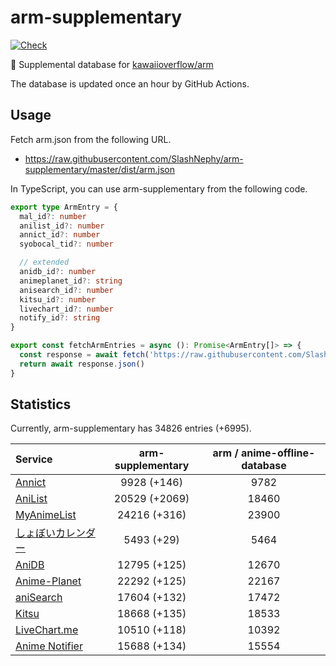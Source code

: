 # arm-supplementary

[![Check](https://github.com/SlashNephy/arm-supplementary/actions/workflows/check-node.yml/badge.svg)](https://github.com/SlashNephy/arm-supplementary/actions/workflows/check-node.yml)

💊 Supplemental database for [kawaiioverflow/arm](https://github.com/kawaiioverflow/arm)

The database is updated once an hour by GitHub Actions.

## Usage

Fetch arm.json from the following URL.

- https://raw.githubusercontent.com/SlashNephy/arm-supplementary/master/dist/arm.json

In TypeScript, you can use arm-supplementary from the following code.

```TypeScript
export type ArmEntry = {
  mal_id?: number
  anilist_id?: number
  annict_id?: number
  syobocal_tid?: number

  // extended
  anidb_id?: number
  animeplanet_id?: string
  anisearch_id?: number
  kitsu_id?: number
  livechart_id?: number
  notify_id?: string
}

export const fetchArmEntries = async (): Promise<ArmEntry[]> => {
  const response = await fetch('https://raw.githubusercontent.com/SlashNephy/arm-supplementary/master/dist/arm.json')
  return await response.json()
}
```

## Statistics

Currently, arm-supplementary has 34826 entries (+6995).

| Service                                     | arm-supplementary | arm / anime-offline-database |
| :------------------------------------------ | :---------------: | :--------------------------: |
| [Annict](https://annict.com)                |    9928 (+146)    |             9782             |
| [AniList](https://anilist.co)               |   20529 (+2069)   |            18460             |
| [MyAnimeList](https://myanimelist.net)      |   24216 (+316)    |            23900             |
| [しょぼいカレンダー](https://cal.syoboi.jp) |    5493 (+29)     |             5464             |
| [AniDB](https://anidb.net)                  |   12795 (+125)    |            12670             |
| [Anime-Planet](https://anime-planet.com)    |   22292 (+125)    |            22167             |
| [aniSearch](https://anisearch.com)          |   17604 (+132)    |            17472             |
| [Kitsu](https://kitsu.io)                   |   18668 (+135)    |            18533             |
| [LiveChart.me](https://livechart.me)        |   10510 (+118)    |            10392             |
| [Anime Notifier](https://notify.moe)        |   15688 (+134)    |            15554             |
